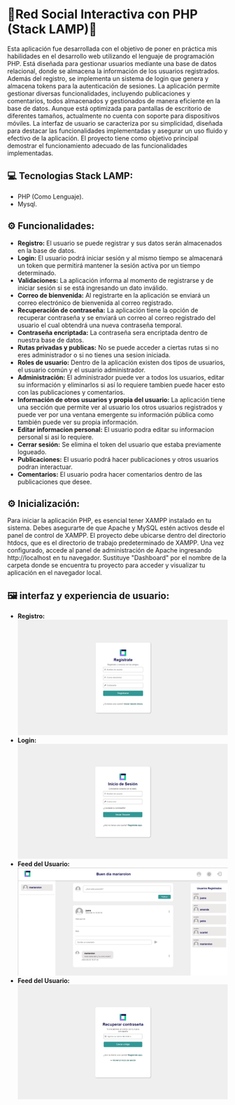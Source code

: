 # 💫Red Social Interactiva con PHP (Stack LAMP)💫
Esta aplicación fue desarrollada con el objetivo de poner en práctica mis habilidades en el desarrollo web utilizando el lenguaje de programación PHP. Está diseñada para gestionar usuarios mediante una base de datos relacional, donde se almacena la información de los usuarios registrados. Además del registro, se implementa un sistema de login que genera y almacena tokens para la autenticación de sesiones.
La aplicación permite gestionar diversas funcionalidades, incluyendo publicaciones y comentarios, todos almacenados y gestionados de manera eficiente en la base de datos. Aunque está optimizada para pantallas de escritorio de diferentes tamaños, actualmente no cuenta con soporte para dispositivos móviles.
La interfaz de usuario se caracteriza por su simplicidad, diseñada para destacar las funcionalidades implementadas y asegurar un uso fluido y efectivo de la aplicación. El proyecto tiene como objetivo principal demostrar el funcionamiento adecuado de las funcionalidades implementadas.

## 💻 Tecnologias Stack LAMP:
- PHP (Como Lenguaje).
- Mysql.

## ⚙ Funcionalidades:
- **Registro:** El usuario se puede registrar y sus datos serán almacenados en la base de datos.
- **Login:** El usuario podrá iniciar sesión y al mismo tiempo se almacenará un token que permitirá mantener la sesión activa por un tiempo determinado.
- **Validaciones:** La aplicación informa al momento de registrarse y de iniciar sesión si se está ingresando un dato inválido.
- **Correo de bienvenida:** Al registrarte en la aplicación se enviará un correo electrónico de bienvenida al correo registrado.
- **Recuperación de contraseña:** La aplicación tiene la opción de recuperar contraseña y se enviará un correo al correo registrado del usuario el cual obtendrá una nueva contraseña temporal.
- **Contraseña encriptada:** La contraseña sera encriptada dentro de nuestra base de datos.
- **Rutas privadas y publicas:** No se puede acceder a ciertas rutas si no eres administrador o si no tienes una sesion iniciada.
- **Roles de usuario:** Dentro de la aplicación existen dos tipos de usuarios, el usuario común y el usuario administrador.
- **Administración:** El administrador puede ver a todos los usuarios, editar su información y eliminarlos si así lo requiere tambien puede hacer esto con las publicaciones y comentarios.
- **Información de otros usuarios y propia del usuario:** La aplicación tiene una sección que permite ver al usuario los otros usuarios registrados y puede ver por una ventana emergente su información pública como también puede ver su propia información.
- **Editar informacion personal:** El usuario podra editar su informacion personal si asi lo requiere.
- **Cerrar sesión:** Se elimina el token del usuario que estaba previamente logueado.
- **Publicaciones:** El usuario podrá hacer publicaciones y otros usuarios podran interactuar.
- **Comentarios:** El usuario podra hacer comentarios dentro de las publicaciones que desee.
  
## ⚙ Inicialización:
Para iniciar la aplicación PHP, es esencial tener XAMPP instalado en tu sistema. Debes asegurarte de que Apache y MySQL estén activos desde el panel de control de XAMPP. El proyecto debe ubicarse dentro del directorio htdocs, que es el directorio de trabajo predeterminado de XAMPP. Una vez configurado, accede al panel de administración de Apache ingresando http://localhost en tu navegador. Sustituye "Dashboard" por el nombre de la carpeta donde se encuentra tu proyecto para acceder y visualizar tu aplicación en el navegador local.

## 🖼 interfaz y experiencia de usuario:
- **Registro:**
![Feed del usuario](imagenes/registro.PNG)
- **Login:**
![Feed del usuario](imagenes/login.PNG)
- **Feed del Usuario:**
![Feed del usuario](imagenes/feed.PNG)
- **Feed del Usuario:**
![Feed del usuario](imagenes/recuContrase.PNG)



